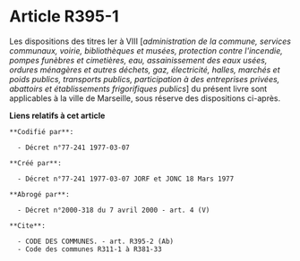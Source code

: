 # Article R395-1

Les dispositions des titres Ier à VIII [*administration de la commune, services communaux, voirie, bibliothèques et musées,
protection contre l'incendie, pompes funèbres et cimetières, eau, assainissement des eaux usées, ordures ménagères et autres
déchets, gaz, électricité, halles, marchés et poids publics, transports publics, participation à des entreprises privées,
abattoirs et établissements frigorifiques publics*] du présent livre sont applicables à la ville de Marseille, sous réserve
des dispositions ci-après.

**Liens relatifs à cet article**

	**Codifié par**:

	  - Décret n°77-241 1977-03-07

	**Créé par**:

	  - Décret n°77-241 1977-03-07 JORF et JONC 18 Mars 1977

	**Abrogé par**:

	  - Décret n°2000-318 du 7 avril 2000 - art. 4 (V)

	**Cite**:

	  - CODE DES COMMUNES. - art. R395-2 (Ab)
	  - Code des communes R311-1 à R381-33
